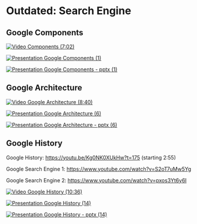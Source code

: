 Outdated: Search Engine
=======================

Google Components
-----------------

[![Video](images/video.png) Components (7:02)](https://www.youtube.com/watch?v=IWMcv7HbbPM)

[![Presentation](images/presentation.png) Google Components (1)](https://drive.google.com/open?id=0B88HKpainTSfYWZ0dDlrNThkVms)

[![Presentation](images/presentation.png) Google Components - pptx (1)](https://drive.google.com/open?id=0B88HKpainTSfcHg4cV8wRzQwU3M)

Google Architecture
-------------------

[![Video](images/video.png) Google Architecture (8:40)](https://www.youtube.com/watch?v=syZHezdbdRY)

[![Presentation](images/presentation.png) Google Architecture (6)](https://drive.google.com/open?id=0B88HKpainTSfYWZ0dDlrNThkVms)

[![Presentation](images/presentation.png) Google Architecture - pptx (6)](https://drive.google.com/open?id=0B88HKpainTSfcHg4cV8wRzQwU3M)

Google History
--------------

Google History: <https://youtu.be/Kg0NK0XUkHw?t=175> (starting 2:55)

Google Search Engine 1: <https://www.youtube.com/watch?v=S2oT7uMw5Yg>

Google Search Engine 2: <https://www.youtube.com/watch?v=pxos3Yt6y6I>

[![Video](images/video.png) Google History (10:36)](https://www.youtube.com/watch?v=Kg0NK0XUkHw)

[![Presentation](images/presentation.png) Google History (14)](https://drive.google.com/open?id=0B88HKpainTSfYWZ0dDlrNThkVms)

[![Presentation](images/presentation.png) Google History - pptx (14)](https://drive.google.com/open?id=0B88HKpainTSfcHg4cV8wRzQwU3M)

